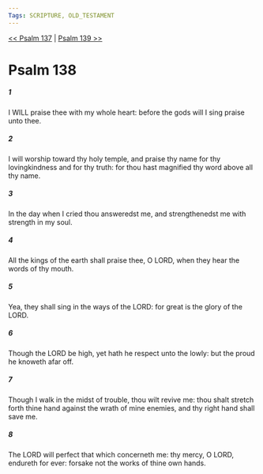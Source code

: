 ```yaml
---
Tags: SCRIPTURE, OLD_TESTAMENT
---
```


[<< Psalm 137](OLD_TESTAMENT/19_Psalms/Psalm_137.md) | [Psalm 139 >>](OLD_TESTAMENT/19_Psalms/Psalm_139.md)

# Psalm 138

##### 1

I WILL praise thee with my whole heart: before the gods will I sing praise unto thee.

##### 2

I will worship toward thy holy temple, and praise thy name for thy lovingkindness and for thy truth: for thou hast magnified thy word above all thy name.

##### 3

In the day when I cried thou answeredst me, and strengthenedst me with strength in my soul.

##### 4

All the kings of the earth shall praise thee, O LORD, when they hear the words of thy mouth.

##### 5

Yea, they shall sing in the ways of the LORD: for great is the glory of the LORD.

##### 6

Though the LORD be high, yet hath he respect unto the lowly: but the proud he knoweth afar off.

##### 7

Though I walk in the midst of trouble, thou wilt revive me: thou shalt stretch forth thine hand against the wrath of mine enemies, and thy right hand shall save me.

##### 8

The LORD will perfect that which concerneth me: thy mercy, O LORD, endureth for ever: forsake not the works of thine own hands.
